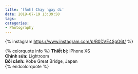 ```yaml
---
title: '[Ảnh] Chạy ngay đi'
date: 2019-07-19 13:39:50
tags:
categories:
- Photography
---
```


{% instagram https://www.instagram.com/p/B0DVE4SgO6t/ %}

{% colorquote info %}
<b>Thiết bị:</b> iPhone XS<br/>
<b>Chỉnh sửa:</b> Lightroom<br/>
<b>Bối cảnh:</b> Kobe Great Bridge, Japan<br/>
{% endcolorquote %}
